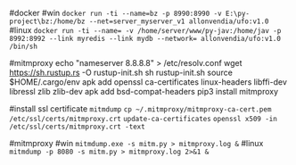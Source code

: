 #docker 
#win
`docker run -ti --name=bz -p 8990:8990 -v E:\py-project\bz:/home/bz --net=server_myserver_v1 allonvendia/ufo:v1.0`
#linux
`docker run -ti --name= -v /home/server/www/py-jav:/home/jav -p 8992:8992 --link myredis --link mydb --network= allonvendia/ufo:v1.0 /bin/sh`

#mitmproxy
    echo "nameserver 8.8.8.8" > /etc/resolv.conf
    wget https://sh.rustup.rs -O rustup-init.sh
    sh rustup-init.sh
    source $HOME/.cargo/env
    apk add openssl ca-certificates  linux-headers libffi-dev libressl zlib zlib-dev 
    apk add bsd-compat-headers
    pip3 install mitmproxy
    
#install ssl certificate
`mitmdump`
`cp ~/.mitmproxy/mitmproxy-ca-cert.pem /etc/ssl/certs/mitmproxy.crt`
`update-ca-certificates`
`openssl x509 -in /etc/ssl/certs/mitmproxy.crt -text`

#mitmproxy
#win
`mitmdump.exe -s mitm.py > mitmproxy.log &`
#linux
`mitmdump -p 8080 -s mitm.py > mitmproxy.log 2>&1 &`